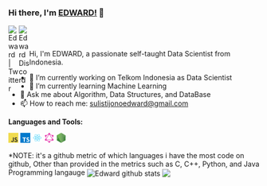 ### Hi there, I'm [EDWARD!](https://kiritoedward.github.io/edward211620.github.io/) 👋

<a href="https://twitter.com/Edwardsulistij1">
  <img align="left" alt="Edward | Twitter" width="21px" src="https://raw.githubusercontent.com/anuraghazra/anuraghazra/master/assets/twitter.svg" />
</a>
<a href="https://discord.gg/nhuw9ZdBPc">
  <img align="left" alt="Edward Discord" width="21px" src="https://raw.githubusercontent.com/anuraghazra/anuraghazra/master/assets/discord-round.svg" />
</a>

<br />
<br />

Hi, I'm EDWARD, a passionate self-taught Data Scientist from Indonesia.

- 🔭 I’m currently working on Telkom Indonesia as Data Scientist
- 🌱 I’m currently learning Machine Learning
- 💬 Ask me about Algorithm, Data Structures, and DataBase
- 📫 How to reach me: sulistijonoedward@gmail.com

**Languages and Tools:**  

<code><img height="20" src="https://raw.githubusercontent.com/github/explore/80688e429a7d4ef2fca1e82350fe8e3517d3494d/topics/javascript/javascript.png"></code>
<code><img height="20" src="https://raw.githubusercontent.com/github/explore/80688e429a7d4ef2fca1e82350fe8e3517d3494d/topics/typescript/typescript.png"></code>
<code><img height="20" src="https://raw.githubusercontent.com/github/explore/80688e429a7d4ef2fca1e82350fe8e3517d3494d/topics/react/react.png"></code>
<code><img height="20" src="https://raw.githubusercontent.com/github/explore/5c058a388828bb5fde0bcafd4bc867b5bb3f26f3/topics/graphql/graphql.png"></code>
<code><img height="20" src="https://raw.githubusercontent.com/github/explore/80688e429a7d4ef2fca1e82350fe8e3517d3494d/topics/nodejs/nodejs.png"></code>    


*NOTE: it's a github metric of which languages i have the most code on github, Other than provided in the metrics such as C, C++, Python, and Java Programming langauge
<img align="center" src="https://github-readme-stats.vercel.app/api?username=KiritoEdward&show_icons=true&include_all_commits=true&theme=material-palenight" alt="Edward github stats" />
<img align="center" src="https://github-readme-stats.vercel.app/api/top-langs/?username=KiritoEdward&layout=compact&theme=material-palenight" />

